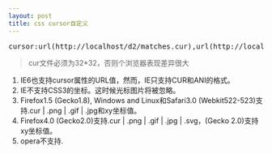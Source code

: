 ```yaml
---
layout: post
title: css cursor自定义
---
```


<pre>cursor:url(http://localhost/d2/matches.cur),url(http://localhost/d2/matches.cur),n-resize;
</pre>

>cur文件必须为32*32，否则个浏览器表现差异很大

1. IE6也支持cursor属性的URL值，然而，IE只支持CUR和ANI的格式。
2. IE不支持CSS3的坐标。这时候光标图片将被忽略。
3. Firefox1.5 (Gecko1.8), Windows and Linux和Safari3.0 (Webkit522-523)支持.cur | .png | .gif | .jpg和xy坐标值。
4. Firefox4.0 (Gecko2.0)支持.cur | .png | .gif | .jpg | .svg，(Gecko 2.0)支持xy坐标值。
5. opera不支持.

